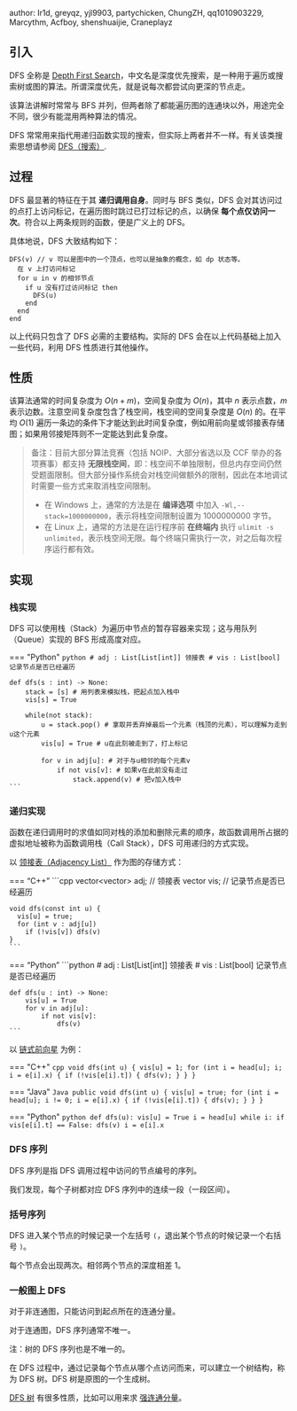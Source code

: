author: Ir1d, greyqz, yjl9903, partychicken, ChungZH, qq1010903229, Marcythm, Acfboy, shenshuaijie, Craneplayz

## 引入

DFS 全称是 [Depth First Search](https://en.wikipedia.org/wiki/Depth-first_search)，中文名是深度优先搜索，是一种用于遍历或搜索树或图的算法。所谓深度优先，就是说每次都尝试向更深的节点走。

该算法讲解时常常与 BFS 并列，但两者除了都能遍历图的连通块以外，用途完全不同，很少有能混用两种算法的情况。

DFS 常常用来指代用递归函数实现的搜索，但实际上两者并不一样。有关该类搜索思想请参阅 [DFS（搜索）](../search/dfs.md).

## 过程

DFS 最显著的特征在于其 **递归调用自身**。同时与 BFS 类似，DFS 会对其访问过的点打上访问标记，在遍历图时跳过已打过标记的点，以确保 **每个点仅访问一次**。符合以上两条规则的函数，便是广义上的 DFS。

具体地说，DFS 大致结构如下：

    DFS(v) // v 可以是图中的一个顶点，也可以是抽象的概念，如 dp 状态等。
      在 v 上打访问标记
      for u in v 的相邻节点
        if u 没有打过访问标记 then
          DFS(u)
        end
      end
    end

以上代码只包含了 DFS 必需的主要结构。实际的 DFS 会在以上代码基础上加入一些代码，利用 DFS 性质进行其他操作。

## 性质

该算法通常的时间复杂度为 $O(n+m)$，空间复杂度为 $O(n)$，其中 $n$ 表示点数，$m$ 表示边数。注意空间复杂度包含了栈空间，栈空间的空间复杂度是 $O(n)$ 的。在平均 $O(1)$ 遍历一条边的条件下才能达到此时间复杂度，例如用前向星或邻接表存储图；如果用邻接矩阵则不一定能达到此复杂度。

> 备注：目前大部分算法竞赛（包括 NOIP、大部分省选以及 CCF 举办的各项赛事）都支持 **无限栈空间**，即：栈空间不单独限制，但总内存空间仍然受题面限制。但大部分操作系统会对栈空间做额外的限制，因此在本地调试时需要一些方式来取消栈空间限制。
>
> -   在 Windows 上，通常的方法是在 **编译选项** 中加入 `-Wl,--stack=1000000000`，表示将栈空间限制设置为 1000000000 字节。
> -   在 Linux 上，通常的方法是在运行程序前 **在终端内** 执行 `ulimit -s unlimited`，表示栈空间无限。每个终端只需执行一次，对之后每次程序运行都有效。

## 实现

### 栈实现

DFS 可以使用栈（Stack）为遍历中节点的暂存容器来实现；这与用队列（Queue）实现的 BFS 形成高度对应。

=== "Python"
    ```python
    # adj : List[List[int]] 领接表
    # vis : List[bool] 记录节点是否已经遍历
    ```

    def dfs(s : int) -> None:
        stack = [s] # 用列表来模拟栈，把起点加入栈中
        vis[s] = True
        
        while(not stack):
        	u = stack.pop() # 拿取并丢弃掉最后一个元素（栈顶的元素），可以理解为走到u这个元素
        	vis[u] = True # u在此刻被走到了，打上标记
         
        	for v in adj[u]: # 对于与u相邻的每个元素v
        		if not vis[v]: # 如果v在此前没有走过
        			stack.append(v) # 把v加入栈中
    ```

### 递归实现

函数在递归调用时的求值如同对栈的添加和删除元素的顺序，故函数调用所占据的虚拟地址被称为函数调用栈（Call Stack），DFS 可用递归的方式实现。

以 [领接表（Adjacency List）](./save.md#领接表) 作为图的存储方式：

=== “C++”
    ```cpp
    vector<vector<int>> adj;  // 领接表
    vector<bool> vis;         // 记录节点是否已经遍历
    
    void dfs(const int u) {
      vis[u] = true;
      for (int v : adj[u])
        if (!vis[v]) dfs(v)
    }
    ```

=== “Python”
    ```python
    # adj : List[List[int]] 领接表
    # vis : List[bool] 记录节点是否已经遍历
    
    def dfs(u : int) -> None:
        vis[u] = True
        for v in adj[u]:
            if not vis[v]:
                dfs(v)
    ```

以 [链式前向星](./save.md#链式前向星) 为例：

=== "C++"
    ```cpp
    void dfs(int u) {
      vis[u] = 1;
      for (int i = head[u]; i; i = e[i].x) {
        if (!vis[e[i].t]) {
          dfs(v);
        }
      }
    }
    ```

=== "Java"
    ```Java
    public void dfs(int u) {
        vis[u] = true;
        for (int i = head[u]; i != 0; i = e[i].x) {
            if (!vis[e[i].t]) {
                dfs(v);
            }
        }
    }
    ```

=== "Python"
    ```python
    def dfs(u):
        vis[u] = True
        i = head[u]
        while i:
            if vis[e[i].t] == False:
                dfs(v)
            i = e[i].x
    ```

### DFS 序列

DFS 序列是指 DFS 调用过程中访问的节点编号的序列。

我们发现，每个子树都对应 DFS 序列中的连续一段（一段区间）。

### 括号序列

DFS 进入某个节点的时候记录一个左括号 `(`，退出某个节点的时候记录一个右括号 `)`。

每个节点会出现两次。相邻两个节点的深度相差 1。

### 一般图上 DFS

对于非连通图，只能访问到起点所在的连通分量。

对于连通图，DFS 序列通常不唯一。

注：树的 DFS 序列也是不唯一的。

在 DFS 过程中，通过记录每个节点从哪个点访问而来，可以建立一个树结构，称为 DFS 树。DFS 树是原图的一个生成树。

[DFS 树](./scc.md#dfs-生成树) 有很多性质，比如可以用来求 [强连通分量](./scc.md)。

